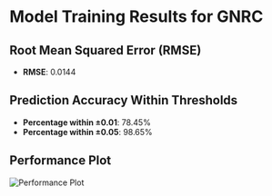 # Model Training Results for GNRC

## Root Mean Squared Error (RMSE)
- **RMSE**: 0.0144

## Prediction Accuracy Within Thresholds
- **Percentage within ±0.01**: 78.45%
- **Percentage within ±0.05**: 98.65%

## Performance Plot
![Performance Plot](../imgs/GNRC.png)

